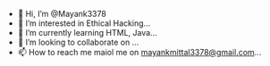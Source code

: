 - 👋 Hi, I’m @Mayank3378
- 👀 I’m interested in Ethical Hacking...
- 🌱 I’m currently learning HTML, Java...
- 💞️ I’m looking to collaborate on ...
- 📫 How to reach me maiol me on mayankmittal3378@gmail.com...

<!---
Mayank3378/Mayank3378 is a ✨ special ✨ repository because its `README.md` (this file) appears on your GitHub profile.
You can click the Preview link to take a look at your changes.
--->
